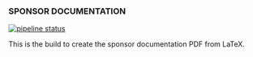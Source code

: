 ### SPONSOR DOCUMENTATION


[![pipeline status](https://git.cfgmgmtcamp.be/2018ghent/sponsordoc/badges/master/pipeline.svg)](https://git.cfgmgmtcamp.be/2018ghent/sponsordoc/commits/master)


This is the build to create the sponsor documentation PDF from LaTeX.


